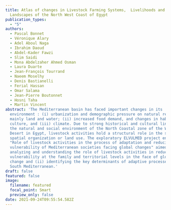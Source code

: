 ```yaml
---
title: Atlas of changes in Livestock Farming Systems,  Livelihoods and
  Landscapes of the North West Coast of Egypt
publication_types:
  - "5"
authors:
  - Pascal Bonnet
  - Véronique Alary
  - Adel Aboul Naga
  - Ibrahim Daoud
  - Abdel-Kader Fawzi
  - Slim Saidi
  - Mona Abdelzaher Ahmed Osman
  - Laura Duarte
  - Jean-François Tourrand
  - Naeem Moselhy
  - Denis Bastianelli
  - Ferial Hassan
  - Omar Salama
  - Jean-Pierre Boutonnet
  - Hosni Taha
  - Martin Vincent
abstract: 'The Mediterranean basin has faced important changes in its
  environment : (i) urbanization and demographic pressure on natural resources,
  mainly land and water; (ii) increased food demand, and changes in habit and
  culture, and (iii) climate. Due to strong historical and cultural links with
  the natural and social environment of the North Coastal zone of the Western
  Desert in Egypt, livestock activities hold a structural role in the social and
  spatial organization or land use. The exploratory ELVULMED project entitled:
  "Role of livestock activities in the process of adaptation and reducing
  vulnerability of Mediterranean societies facing global changes" aimed at : (i)
  analyzing and understanding the role of livestock activities in reducing the
  vulnerability at the family and territorial levels in the face of global
  change and (ii) identifying the key determinants of adaptive processes in the
  South Mediterranean.'
draft: false
featured: false
image:
  filename: featured
  focal_point: Smart
  preview_only: false
date: 2021-09-24T09:55:54.582Z
---
```

